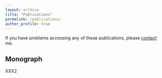 ```yaml
---
layout: archive
title: "Publications"
permalink: /publications/
author_profile: true
---
```


If you have problems accessing any of these publications, please [contact](/contact) me.

## Monograph

XXX2
